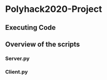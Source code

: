 # Polyhack2020-Project

## Executing Code


## Overview of the scripts
### Server.py

### Client.py
